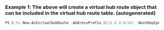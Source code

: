 ### Example 1: The above will create a virtual hub route object that can be included in the virtual hub route table. (autogenerated)
```powershell
PS C:\> New-AzVirtualHubRoute -AddressPrefix @(13.0.0.0/16) -NextHopIpAddress 12.0.0.5
```

